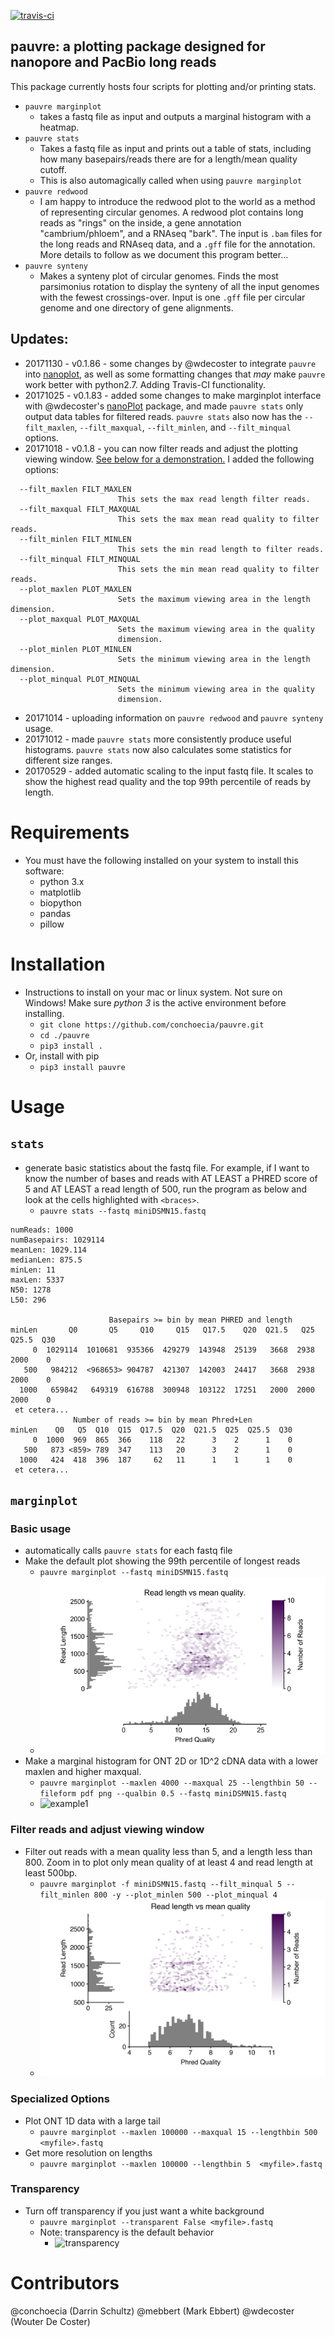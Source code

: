 [![travis-ci](https://travis-ci.org/conchoecia/pauvre.svg?branch=master)](https://travis-ci.org/conchoecia/pauvre)

## pauvre: a plotting package designed for nanopore and PacBio long reads

This package currently hosts four scripts for plotting and/or printing stats.

- `pauvre marginplot`
  - takes a fastq file as input and outputs a marginal histogram with a heatmap.
- `pauvre stats`
  - Takes a fastq file as input and prints out a table of stats, including how many basepairs/reads there are for a length/mean quality cutoff.
  - This is also automagically called when using `pauvre marginplot`
- `pauvre redwood`
  - I am happy to introduce the redwood plot to the world as a method
    of representing circular genomes. A redwood plot contains long
    reads as "rings" on the inside, a gene annotation
    "cambrium/phloem", and a RNAseq "bark". The input is `.bam` files
    for the long reads and RNAseq data, and a `.gff` file for the
    annotation. More details to follow as we document this program
    better...
- `pauvre synteny`
  - Makes a synteny plot of circular genomes. Finds the most
    parsimonius rotation to display the synteny of all the input
    genomes with the fewest crossings-over. Input is one `.gff` file
    per circular genome and one directory of gene alignments.

## Updates:
- 20171130 - v0.1.86 - some changes by @wdecoster to integrate `pauvre` into [nanoplot](https://github.com/wdecoster/NanoPlot),
  as well as some formatting changes that *may* make `pauvre` work better with python2.7. Adding Travis-CI functionality.
- 20171025 - v0.1.83 - added some changes to make marginplot interface
  with @wdecoster's [nanoPlot](https://github.com/wdecoster/NanoPlot)
  package, and made `pauvre stats` only output data tables for
  filtered reads. `pauvre stats` also now has the `--filt_maxlen`,
  `--filt_maxqual`, `--filt_minlen`, and `--filt_minqual` options.
- 20171018 - v0.1.8 - you can now filter reads and adjust the plotting viewing window.
  [See below for a demonstration.](#filter-reads-and-adjust-viewing-window) I added the following options:

```
  --filt_maxlen FILT_MAXLEN
                        This sets the max read length filter reads.
  --filt_maxqual FILT_MAXQUAL
                        This sets the max mean read quality to filter reads.
  --filt_minlen FILT_MINLEN
                        This sets the min read length to filter reads.
  --filt_minqual FILT_MINQUAL
                        This sets the min mean read quality to filter reads.
  --plot_maxlen PLOT_MAXLEN
                        Sets the maximum viewing area in the length dimension.
  --plot_maxqual PLOT_MAXQUAL
                        Sets the maximum viewing area in the quality
                        dimension.
  --plot_minlen PLOT_MINLEN
                        Sets the minimum viewing area in the length dimension.
  --plot_minqual PLOT_MINQUAL
                        Sets the minimum viewing area in the quality
                        dimension.
```
- 20171014 - uploading information on `pauvre redwood` and `pauvre synteny` usage.
- 20171012 - made `pauvre stats` more consistently produce useful histograms.
  `pauvre stats` now also calculates some statistics for different size ranges.
- 20170529 - added automatic scaling to the input fastq file. It
  scales to show the highest read quality and the top 99th percentile
  of reads by length.

# Requirements

- You must have the following installed on your system to install this software:
  - python 3.x
  - matplotlib
  - biopython
  - pandas
  - pillow

# Installation

- Instructions to install on your mac or linux system. Not sure on
  Windows! Make sure *python 3* is the active environment before
  installing.
  - `git clone https://github.com/conchoecia/pauvre.git`
  - `cd ./pauvre`
  - `pip3 install .`
- Or, install with pip
  - `pip3 install pauvre`

# Usage

## `stats`
  - generate basic statistics about the fastq file. For example, if I
    want to know the number of bases and reads with AT LEAST a PHRED
    score of 5 and AT LEAST a read length of 500, run the program as below
    and look at the cells highlighted with `<braces>`.
    - `pauvre stats --fastq miniDSMN15.fastq`


```
numReads: 1000
numBasepairs: 1029114
meanLen: 1029.114
medianLen: 875.5
minLen: 11
maxLen: 5337
N50: 1278
L50: 296

                      Basepairs >= bin by mean PHRED and length
minLen       Q0       Q5     Q10     Q15   Q17.5    Q20  Q21.5   Q25  Q25.5  Q30
     0  1029114  1010681  935366  429279  143948  25139   3668  2938   2000    0
   500   984212  <968653> 904787  421307  142003  24417   3668  2938   2000    0
  1000   659842   649319  616788  300948  103122  17251   2000  2000   2000    0
 et cetera...
              Number of reads >= bin by mean Phred+Len
minLen    Q0   Q5  Q10  Q15  Q17.5  Q20  Q21.5  Q25  Q25.5  Q30
     0  1000  969  865  366    118   22      3    2      1    0
   500   873 <859> 789  347    113   20      3    2      1    0
  1000   424  418  396  187     62   11      1    1      1    0
 et cetera...
```

##  `marginplot`

### Basic usage
- automatically calls `pauvre stats` for each fastq file
- Make the default plot showing the 99th percentile of longest reads
  - `pauvre marginplot --fastq miniDSMN15.fastq`
  - ![default](files/default_miniDSMN15.png)
- Make a marginal histogram for ONT 2D or 1D^2 cDNA data with a
  lower maxlen and higher maxqual.
  - `pauvre marginplot --maxlen 4000 --maxqual 25 --lengthbin 50 --fileform pdf png --qualbin 0.5 --fastq miniDSMN15.fastq`
  - ![example1](files/miniDSMN15.png)

### Filter reads and adjust viewing window
- Filter out reads with a mean quality less than 5, and a length
  less than 800. Zoom in to plot only mean quality of at least 4 and
  read length at least 500bp.
  - `pauvre marginplot -f miniDSMN15.fastq --filt_minqual 5 --filt_minlen 800 -y --plot_minlen 500 --plot_minqual 4`
  - ![test4](files/test4.png)

### Specialized Options

- Plot ONT 1D data with a large tail
  - `pauvre marginplot --maxlen 100000 --maxqual 15 --lengthbin 500  <myfile>.fastq`
- Get more resolution on lengths
  - `pauvre marginplot --maxlen 100000 --lengthbin 5  <myfile>.fastq`

### Transparency

- Turn off transparency if you just want a white background
  - `pauvre marginplot --transparent False <myfile>.fastq`
  - Note: transparency is the default behavior
    - ![transparency](files/transparency.001.jpeg)

# Contributors

@conchoecia (Darrin Schultz)
@mebbert (Mark Ebbert)
@wdecoster (Wouter De Coster)
